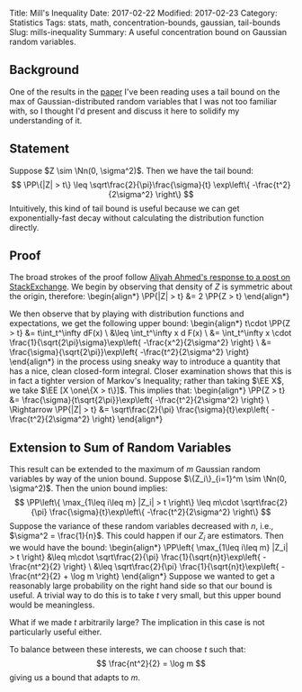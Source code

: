 Title: Mill's Inequality
Date: 2017-02-22
Modified: 2017-02-23
Category: Statistics
Tags: stats, math, concentration-bounds, gaussian, tail-bounds
Slug: mills-inequality
Summary: A useful concentration bound on Gaussian random variables.
<div style="display:none">
    $$
    \newcommand{\norm}[1]{\left\lVert#1\right\rVert}
    \newcommand{\one}{\mathbf{1}}
    \newcommand{\RR}{\mathbf{R}}
    \newcommand{\DD}{\mathbf{D}}
    \newcommand{\PP}{\mathbf{P}}
    \newcommand{\EE}{\mathbf{E}}
    \newcommand{\XX}{\mathbf{X}}
    \newcommand{\Nn}{\mathcal{N}}
    \newcommand{\Gg}{\mathcal{G}}
    \newcommand{\la}{\langle}
    \newcommand{\ra}{\rangle}
    \DeclareMathOperator{\var}{var}
    \DeclareMathOperator{\diag}{diag}
    \DeclareMathOperator{\cov}{cov}
    $$
</div>

## Background
One of the results in the [paper](https://arxiv.org/abs/1309.6024) I've been
reading uses a tail bound on the max of Gaussian-distributed random variables
that I was not too familiar with, so I thought I'd present and discuss it here
to solidify my understanding of it.  

## Statement
Suppose $Z \sim \Nn(0, \sigma^2)$.  Then we have the tail bound:
$$
\PP\{|Z| > t\} \leq \sqrt\frac{2}{\pi}\frac{\sigma}{t} \exp\left\{
-\frac{t^2}{2\sigma^2}
\right\}
$$
Intuitively, this kind of tail bound is useful because we can get
exponentially-fast decay without calculating the distribution function
directly.

## Proof
The broad strokes of the proof follow [Aliyah Ahmed's response to a post
on StackExchange](http://math.stackexchange.com/questions/723041/).  We begin
by observing that density of $Z$ is symmetric about the origin, therefore:
\begin{align*}
\PP\{|Z| > t\}
&=  2 \PP\{Z > t\}
\end{align*}

We then observe that by playing with distribution functions and expectations,
we get the following upper bound:
\begin{align*}
t\cdot \PP\{Z > t\}
&= t\int_t^\infty dF(x)  \\
&\leq  \int_t^\infty x d F(x)  \\
&=  \int_t^\infty x \cdot \frac{1}{\sqrt{2\pi}\sigma}\exp\left\{
-\frac{x^2}{2\sigma^2}
\right\}    \\
&=  \frac{\sigma}{\sqrt{2\pi}}\exp\left\{
-\frac{t^2}{2\sigma^2}
\right\}
\end{align*}
in the process using sneaky way to introduce a quantity that has a nice, clean
closed-form integral.  Closer examination shows that this is in fact a tighter
version of Markov's Inequality; rather than taking $\EE X$, we take $\EE [X
\one\{X > t\}]$.  This implies that:
\begin{align*}
\PP\{Z > t\}
&=  \frac{\sigma}{t\sqrt{2\pi}}\exp\left\{
-\frac{t^2}{2\sigma^2}
\right\}    \\
\Rightarrow
\PP\{|Z| > t\}
&=  \sqrt\frac{2}{\pi} \frac{\sigma}{t}\exp\left\{
-\frac{t^2}{2\sigma^2}
\right\}
\end{align*}


## Extension to Sum of Random Variables
This result can be extended to the maximum of $m$ Gaussian random variables
by way of the union bound.  Suppose $\{Z_i\}_{i=1}^m \sim \Nn(0, \sigma^2)$.
Then the union bound implies:
$$
\PP\left\{
\max_{1\leq i\leq m} |Z_i| > t
\right\} \leq m\cdot \sqrt\frac{2}{\pi} \frac{\sigma}{t}\exp\left\{
-\frac{t^2}{2\sigma^2}
\right\}
$$
Suppose the variance of these random variables decreased with $n$, i.e.,
$\sigma^2 = \frac{1}{n}$.  This could happen if our $Z_i$ are estimators.
Then we would have the bound:
\begin{align*}
\PP\left\{
\max_{1\leq i\leq m} |Z_i| > t
\right\}
&\leq m\cdot \sqrt\frac{2}{\pi} \frac{1}{\sqrt{n}t}\exp\left\{
-\frac{nt^2}{2}
\right\}    \\
&\leq \sqrt\frac{2}{\pi} \frac{1}{\sqrt{n}t}\exp\left\{
-\frac{nt^2}{2} + \log m
\right\}
\end{align*}
Suppose we wanted to get a reasonably large probability on the right hand
side so that our bound is useful.  A trivial way to do this is to take
$t$ very small, but this upper bound would be meaningless.

What if we made $t$ arbitrarily large?  The implication in this case is not
particularly useful either.

To balance between these interests, we can choose $t$ such that:
$$
\frac{nt^2}{2} = \log m
$$
giving us a bound that adapts to $m$.
